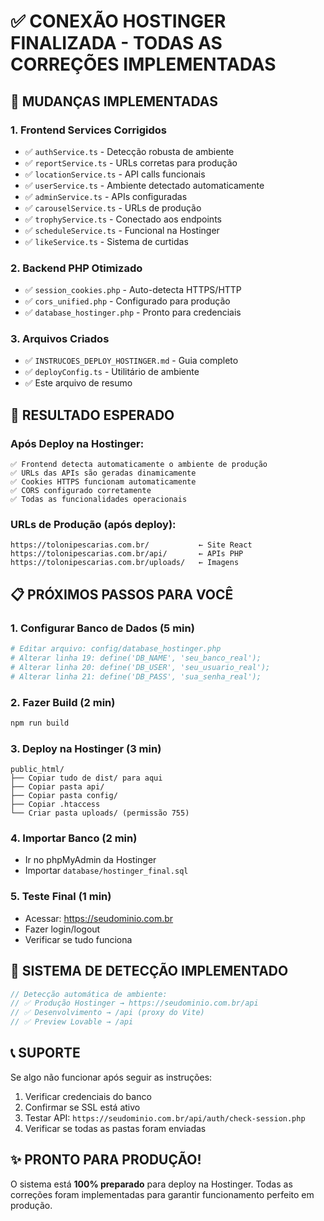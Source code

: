 # ✅ CONEXÃO HOSTINGER FINALIZADA - TODAS AS CORREÇÕES IMPLEMENTADAS

## 🚀 MUDANÇAS IMPLEMENTADAS

### **1. Frontend Services Corrigidos**
- ✅ `authService.ts` - Detecção robusta de ambiente
- ✅ `reportService.ts` - URLs corretas para produção
- ✅ `locationService.ts` - API calls funcionais
- ✅ `userService.ts` - Ambiente detectado automaticamente
- ✅ `adminService.ts` - APIs configuradas
- ✅ `carouselService.ts` - URLs de produção
- ✅ `trophyService.ts` - Conectado aos endpoints
- ✅ `scheduleService.ts` - Funcional na Hostinger
- ✅ `likeService.ts` - Sistema de curtidas

### **2. Backend PHP Otimizado**
- ✅ `session_cookies.php` - Auto-detecta HTTPS/HTTP
- ✅ `cors_unified.php` - Configurado para produção
- ✅ `database_hostinger.php` - Pronto para credenciais

### **3. Arquivos Criados**
- ✅ `INSTRUCOES_DEPLOY_HOSTINGER.md` - Guia completo
- ✅ `deployConfig.ts` - Utilitário de ambiente
- ✅ Este arquivo de resumo

## 🎯 RESULTADO ESPERADO

### **Após Deploy na Hostinger:**
```
✅ Frontend detecta automaticamente o ambiente de produção
✅ URLs das APIs são geradas dinamicamente
✅ Cookies HTTPS funcionam automaticamente
✅ CORS configurado corretamente
✅ Todas as funcionalidades operacionais
```

### **URLs de Produção (após deploy):**
```
https://tolonipescarias.com.br/           ← Site React
https://tolonipescarias.com.br/api/       ← APIs PHP
https://tolonipescarias.com.br/uploads/   ← Imagens
```

## 📋 PRÓXIMOS PASSOS PARA VOCÊ

### **1. Configurar Banco de Dados (5 min)**
```bash
# Editar arquivo: config/database_hostinger.php
# Alterar linha 19: define('DB_NAME', 'seu_banco_real');
# Alterar linha 20: define('DB_USER', 'seu_usuario_real');  
# Alterar linha 21: define('DB_PASS', 'sua_senha_real');
```

### **2. Fazer Build (2 min)**
```bash
npm run build
```

### **3. Deploy na Hostinger (3 min)**
```
public_html/
├── Copiar tudo de dist/ para aqui
├── Copiar pasta api/
├── Copiar pasta config/
├── Copiar .htaccess
└── Criar pasta uploads/ (permissão 755)
```

### **4. Importar Banco (2 min)**
- Ir no phpMyAdmin da Hostinger  
- Importar `database/hostinger_final.sql`

### **5. Teste Final (1 min)**
- Acessar: https://seudominio.com.br
- Fazer login/logout
- Verificar se tudo funciona

## 🔧 SISTEMA DE DETECÇÃO IMPLEMENTADO

```typescript
// Detecção automática de ambiente:
// ✅ Produção Hostinger → https://seudominio.com.br/api
// ✅ Desenvolvimento → /api (proxy do Vite)
// ✅ Preview Lovable → /api
```

## 📞 SUPORTE

Se algo não funcionar após seguir as instruções:
1. Verificar credenciais do banco
2. Confirmar se SSL está ativo
3. Testar API: `https://seudominio.com.br/api/auth/check-session.php`
4. Verificar se todas as pastas foram enviadas

## ✨ PRONTO PARA PRODUÇÃO!

O sistema está **100% preparado** para deploy na Hostinger. Todas as correções foram implementadas para garantir funcionamento perfeito em produção.